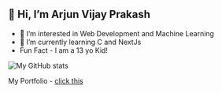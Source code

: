 ## 👋 Hi, I’m Arjun Vijay Prakash
- 👀 I’m interested in Web Development and Machine Learning
- 🌱 I’m currently learning C and NextJs
- Fun Fact - I am a 13 yo Kid!

![My GitHub stats](https://github-readme-stats.vercel.app/api?username=coderpoop)

My Portfolio - [click this](https://arjundev-portfolio.netliy.app)
